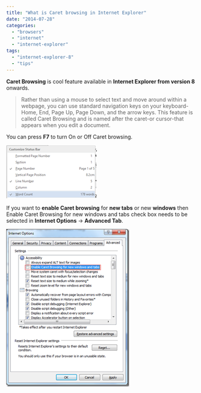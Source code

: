 ```yaml
---
title: "What is Caret browsing in Internet Explorer"
date: "2014-07-28"
categories: 
  - "browsers"
  - "internet"
  - "internet-explorer"
tags: 
  - "internet-explorer-8"
  - "tips"
---
```


**Caret Browsing** is cool feature available in **Internet Explorer from version 8** onwards.

> Rather than using a mouse to select text and move around within a webpage, you can use standard navigation keys on your keyboard-Home, End, Page Up, Page Down, and the arrow keys. This feature is called Caret Browsing and is named after the caret-or cursor-that appears when you edit a document.

You can press **F7** to turn On or Off Caret browsing.

[![Turn on Caret Browsing](images/image_thumb87.png "Turn on Caret Browsing")](http://blogmines.com/blog/wp-content/uploads/2009/07/image87.png)

If you want to **enable Caret browsing** for **new tabs** or new **windows** then Enable Caret Browsing for new windows and tabs check box needs to be selected in **Internet Options** -> **Advanced Tab**.

[![Caret Browsing Internet Option](images/1_image_thumb88.png "Caret Browsing Internet Option")](http://blogmines.com/blog/wp-content/uploads/2009/07/image88.png)

